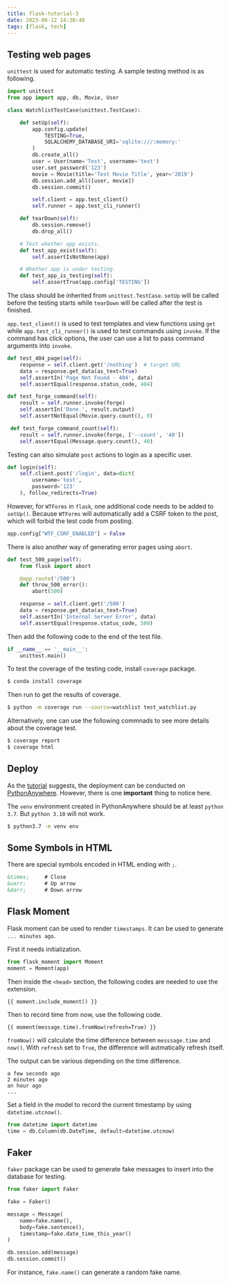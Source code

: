 ```yaml
---
title: flask-tutorial-3
date: 2023-06-12 14:38:48
tags: [flask, tech]
---
```


## Testing web pages

`unittest` is used for automatic testing. A sample testing method is as following.

``` python
import unittest
from app import app, db, Movie, User

class WatchlistTestCase(unittest.TestCase):

    def setUp(self):
        app.config.update(
            TESTING=True,
            SQLALCHEMY_DATABASE_URI='sqlite:///:memory:'
        )
        db.create_all()
        user = User(name='Test', username='test')
        user.set_password('123')
        movie = Movie(title='Test Movie Title', year='2019')
        db.session.add_all([user, movie])
        db.session.commit()

        self.client = app.test_client()
        self.runner = app.test_cli_runner()

    def tearDown(self):
        db.session.remove()
        db.drop_all() 

    # Test whether app exists.
    def test_app_exist(self):
        self.assertIsNotNone(app)

    # Whether app is under testing.
    def test_app_is_testing(self):
        self.assertTrue(app.config['TESTING'])
```

The class should be inherited from `unittest.TestCase`. `setUp` will be called before the testing starts while `tearDown` will be called after the test is finished. 

`app.test_client()` is used to test templates and view functions using `get` while `app.test_cli_runner()` is used to test commands using `invoke`. If the command has click options, the user can use a list to pass command arguments into `invoke`.

``` python
def test_404_page(self):
    response = self.client.get('/nothing')  # target URL
    data = response.get_data(as_text=True)
    self.assertIn('Page Not Found - 404', data)
    self.assertEqual(response.status_code, 404)

def test_forge_command(self):
    result = self.runner.invoke(forge)
    self.assertIn('Done.', result.output)
    self.assertNotEqual(Movie.query.count(), 0)

 def test_forge_command_count(self):
    result = self.runner.invoke(forge, ['--count', '40'])
    self.assertEqual(Message.query.count(), 40)    
```


Testing can also simulate `post` actions to login as a specific user.

``` python
def login(self):
    self.client.post('/login', data=dict(
        username='test',
        password='123'
    ), follow_redirects=True)
```

However, for `WTForms` in `flask`, one additional code needs to be added to `setUp()`. Because `WTForms` will automatically add a CSRF token to the post, which will forbid the test code from posting.

``` python
app.config["WTF_CSRF_ENABLED"] = False
```

There is also another way of generating error pages using `abort`.

``` python
def test_500_page(self):
    from flask import abort

    @app.route('/500')
    def throw_500_error():
        abort(500)

    response = self.client.get('/500')
    data = response.get_data(as_text=True)
    self.assertIn('Internal Server Error', data)
    self.assertEqual(response.status_code, 500)
```

Then add the following code to the end of the test file.

``` python
if __name__ == '__main__':
    unittest.main()
```

To test the coverage of the testing code, install `coverage` package.
``` bash
$ conda install coverage
```

Then run to get the results of coverage.

``` bash
$ python -m coverage run --source=watchlist test_watchlist.py
```

Alternatively, one can use the following commnads to see more details about the coverage test.

``` bash
$ coverage report
$ coverage html
```

## Deploy

As the [tutorial](https://tutorial.helloflask.com/deploy/) suggests, the deployment can be conducted on [PythonAnywhere](https://www.pythonanywhere.com/). However, there is one **important** thing to notice here.

The `venv` environment created in PythonAnywhere should be at least `python 3.7`. But `python 3.10` will not work.

``` bash
$ python3.7 -m venv env
```

## Some Symbols in HTML

There are special symbols encoded in HTML ending with `;`.

``` html
&times;     # Close 
&uarr;      # Up arrow
&darr;      # Down arrow
```

## Flask Moment

Flask moment can be used to render `timestamps`. It can be used to generate `... minutes ago`.

First it needs initialization.

``` python
from flask_moment import Moment
moment = Moment(app)
```

Then inside the `<head>` section, the following codes are needed to use the extension.

``` jinja
{{ moment.include_moment() }}
```

Then to record time from now, use the following code.

``` jinja
{{ moment(message.time).fromNow(refresh=True) }}
```

`fromNow()` will calculate the time difference between `messsage.time` and `now()`. With `refresh` set to `True`, the difference will autmatically refresh itself. 

The output can be various depending on the time difference.

```
a few seconds ago
2 minutes ago
an hour ago
...
```

Set a field in the model to record the current timestamp by using `datetime.utcnow()`.

``` python
from datetime import datetime
time = db.Column(db.DateTime, default=datetime.utcnow)
```

## Faker

`faker` package can be used to generate fake messages to insert into the database for testing.

``` python
from faker import Faker

fake = Faker()

message = Message(
    name=fake.name(),
    body=fake.sentence(),
    timestamp=fake.date_time_this_year()
)

db.session.add(message)
db.session.commit()
```

For instance, `fake.name()` can generate a random fake name. 